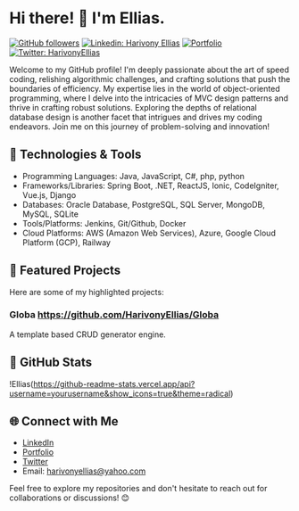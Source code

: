 # Hi there! 👋 I'm Ellias.

[![GitHub followers](https://img.shields.io/github/followers/HarivonyEllias?style=social)](https://github.com/HarivonyEllias)
[![Linkedin: Harivony Ellias](https://img.shields.io/badge/-HarivonyEllias-blue?style=flat-square&logo=Linkedin&logoColor=white&link=https://www.linkedin.com/in/yourname/)](https://www.linkedin.com/in/yourname/)
[![Portfolio](https://img.shields.io/badge/-Portfolio-yellow?style=flat-square&logo=Hugo&logoColor=white&link=https://yourportfolio.com/)](https://yourportfolio.com/)
[![Twitter: HarivonyEllias](https://img.shields.io/twitter/follow/HarivonyEllias?style=social)](https://twitter.com/yourhandle)

Welcome to my GitHub profile! I'm deeply passionate about the art of speed coding, relishing algorithmic challenges, and crafting solutions that push the boundaries of efficiency.
My expertise lies in the world of object-oriented programming, where I delve into the intricacies of MVC design patterns and thrive in crafting robust solutions.
Exploring the depths of relational database design is another facet that intrigues and drives my coding endeavors. Join me on this journey of problem-solving and innovation!

## 🔧 Technologies & Tools
- Programming Languages: Java, JavaScript, C#, php, python
- Frameworks/Libraries: Spring Boot, .NET, ReactJS, Ionic, CodeIgniter, Vue.js, Django
- Databases: Oracle Database, PostgreSQL, SQL Server, MongoDB, MySQL, SQLite
- Tools/Platforms: Jenkins, Git/Github, Docker
- Cloud Platforms: AWS (Amazon Web Services), Azure, Google Cloud Platform (GCP), Railway
 
## 🌟 Featured Projects
Here are some of my highlighted projects:

### Globa https://github.com/HarivonyEllias/Globa
A template based CRUD generator engine. 

## 🚀 GitHub Stats
!Ellias(https://github-readme-stats.vercel.app/api?username=yourusername&show_icons=true&theme=radical)

## 🌐 Connect with Me
- [LinkedIn](soon...)
- [Portfolio](soon...)
- [Twitter](soon...)
- Email: harivonyellias@yahoo.com

Feel free to explore my repositories and don't hesitate to reach out for collaborations or discussions! 😊
